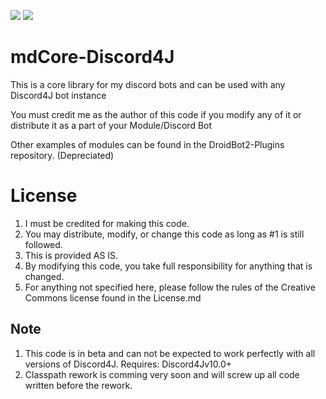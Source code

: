 [![](https://jitpack.io/v/MaxDistructo/mdCore-Discord4J.svg)](https://jitpack.io/#MaxDistructo/mdCore-Discord4J) [![](https://licensebuttons.net/l/by-nc-sa/3.0/88x31.png)](https://creativecommons.org/licenses/by-nc-sa/4.0/)

# mdCore-Discord4J

This is a core library for my discord bots and can be used with any Discord4J bot instance

You must credit me as the author of this code if you modify any of it or distribute it as a part of your Module/Discord Bot

Other examples of modules can be found in the DroidBot2-Plugins repository. (Depreciated)

# License

1. I must be credited for making this code.
2. You may distribute, modify, or change this code as long as #1 is still followed.
3. This is provided AS IS.
4. By modifying this code, you take full responsibility for anything that is changed.
5. For anything not specified here, please follow the rules of the Creative Commons license found in the License.md

## Note

1. This code is in beta and can not be expected to work perfectly with all versions of Discord4J. Requires: Discord4Jv10.0+
2. Classpath rework is comming very soon and will screw up all code written before the rework.

